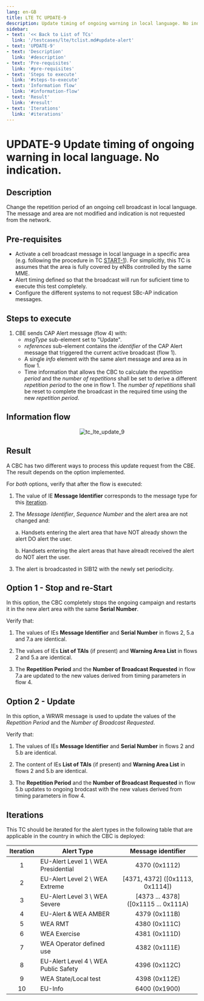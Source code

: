 ```yaml
---
lang: en-GB
title: LTE TC UPDATE-9
description: Update timing of ongoing warning in local language. No indication.
sidebar:
- text: '<< Back to List of TCs'
  link: '/testcases/lte/tclist.md#update-alert'
- text: 'UPDATE-9'
- text: 'Description'
  link: '#description'
- text: 'Pre-requisites'
  link: '#pre-requisites'
- text: 'Steps to execute'
  link: '#steps-to-execute'
- text: 'Information flow'
  link: '#information-flow'
- text: 'Result'
  link: '#result'
- text: 'Iterations'
  link: '#iterations'
---
```


# **UPDATE-9** Update timing of ongoing warning in local language. No indication.

## Description

Change the repetition period of an ongoing cell broadcast in local language.
The message and area are not modified and indication is not requested from the 
network.

## Pre-requisites

* Activate a cell broadcast message in local language in a specific area (e.g. 
  following the procedure in TC [START-1](/testcases/lte/start/tc1)). For 
  simplicitly, this TC is assumes that the area is fully covered by eNBs 
  controlled by the same MME.
* Alert timing defined so that the broadcast will run for suficient time to 
  execute this test completely.
* Configure the different systems to not request SBc-AP indication messages.

## Steps to execute

1. CBE sends CAP Alert message (flow 4) with:
   - *msgType* sub-element set to "Update".
   - *references* sub-element contains the *identifier* of the CAP Alert 
     message that triggered the current active broadcast (flow 1).
   - A single *info* element with the same alert message and area as in flow 1.
   - Time information that allows the CBC to calculate the *repetition period*
     and the *number of repetitions* shall be set to derive a different 
     *repetition period* to the one in flow 1. The *number of repetitions* 
     shall be reset to complete the broadcast in the required time using the
     new *repetition period*.

## Information flow

<div style="text-align: center;">

![tc_lte_update_9](/assets/img/flows/lte/update/tc_lte_update_9.svg)

</div>

## Result

A CBC has two different ways to process this update request from the CBE. The 
result depends on the option implemented.

For *both* options, verify that after the flow is executed:

1. The value of IE **Message Identifier** corresponds to the message type for
   this [iteration](/testcases/lte/update/tc9/#iterations).

2. The *Message Identifier*, *Sequence Number* and the alert area are not 
   changed and:
   
   a. Handsets entering the alert area that have NOT already shown the alert DO
      alert the user.
 
   b. Handsets entering the alert areas that have alreadt received the alert do 
      NOT alert the user.

3. The alert is broadcasted in SIB12 with the newly set periodicity.

## Option 1 - Stop and re-Start

In this option, the CBC completely stops the ongoing campaign and restarts it 
in the new alert area with the same **Serial Number**.

Verify that:

1. The values of IEs **Message Identifier** and **Serial Number** in flows 2,
   5.a and 7.a are identical.

2. The values of IEs **List of TAIs** (if present) and **Warning Area List** in 
   flows 2 and 5.a are identical.

3. The **Repetition Period** and the **Number of Broadcast Requested** in flow 
   7.a are updated to the new values derived from timing parameters in flow 4.


## Option 2 - Update

In this option, a WRWR message is used to update the values of the *Repetition
Period* and the *Number of Broadcast Requested*.

Verify that:

1. The values of IEs **Message Identifier** and **Serial Number** in flows 2 
   and 5.b are identical.

2. The content of IEs **List of TAIs** (if present) and **Warning Area List** 
   in flows 2 and 5.b are identical.

3. The **Repetition Period** and the **Number of Broadcast Requested** in flow
   5.b updates to ongoing brodcast with the new values derived from timing 
   parameters in flow 4.

## Iterations

This TC should be iterated for the alert types in the following table that are
applicable in the country in which the CBC is deployed:

| Iteration | Alert Type | Message identifier |
|:---:| ------------ |:------------------:|
| 1 | EU-Alert Level 1 \ WEA Presidential | 4370 (0x1112) |
| 2 | EU-Alert Level 2 \ WEA Extreme | [4371, 4372] ([0x1113, 0x1114]) |
| 3 | EU-Alert Level 3 \ WEA Severe | [4373 ... 4378] ([0x1115 ... 0x111A) |
| 4 | EU-Alert & WEA AMBER | 4379 (0x111B) |
| 5 | WEA RMT | 4380 (0x111C) |
| 6 | WEA Exercise | 4381 (0x111D) |
| 7 | WEA Operator defined use | 4382 (0x111E) |
| 8 | EU-Alert Level 4 \ WEA Public Safety | 4396 (0x112C) |
| 9 | WEA State/Local test | 4398 (0x112E) |
| 10 | EU-Info | 6400 (0x1900) |
